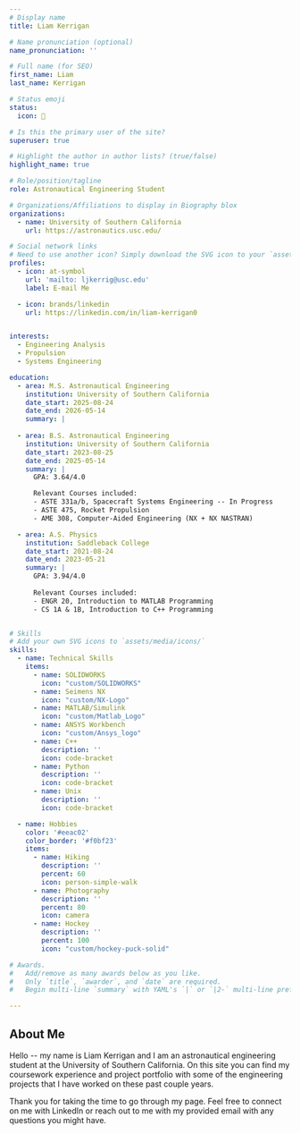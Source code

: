 ```yaml
---
# Display name
title: Liam Kerrigan

# Name pronunciation (optional)
name_pronunciation: ''

# Full name (for SEO)
first_name: Liam
last_name: Kerrigan

# Status emoji
status:
  icon: 🚀

# Is this the primary user of the site?
superuser: true

# Highlight the author in author lists? (true/false)
highlight_name: true

# Role/position/tagline
role: Astronautical Engineering Student

# Organizations/Affiliations to display in Biography blox
organizations:
  - name: University of Southern California
    url: https://astronautics.usc.edu/

# Social network links
# Need to use another icon? Simply download the SVG icon to your `assets/media/icons/` folder.
profiles:
  - icon: at-symbol
    url: 'mailto: ljkerrig@usc.edu'
    label: E-mail Me

  - icon: brands/linkedin
    url: https://linkedin.com/in/liam-kerrigan0


interests:
  - Engineering Analysis
  - Propulsion
  - Systems Engineering

education:
  - area: M.S. Astronautical Engineering
    institution: University of Southern California
    date_start: 2025-08-24
    date_end: 2026-05-14
    summary: |
    
  - area: B.S. Astronautical Engineering
    institution: University of Southern California
    date_start: 2023-08-25
    date_end: 2025-05-14
    summary: |
      GPA: 3.64/4.0

      Relevant Courses included:
      - ASTE 331a/b, Spacecraft Systems Engineering -- In Progress
      - ASTE 475, Rocket Propulsion
      - AME 308, Computer-Aided Engineering (NX + NX NASTRAN)

  - area: A.S. Physics
    institution: Saddleback College
    date_start: 2021-08-24
    date_end: 2023-05-21
    summary: |
      GPA: 3.94/4.0
      
      Relevant Courses included:
      - ENGR 20, Introduction to MATLAB Programming
      - CS 1A & 1B, Introduction to C++ Programming


# Skills
# Add your own SVG icons to `assets/media/icons/`
skills:
  - name: Technical Skills
    items:
      - name: SOLIDWORKS
        icon: "custom/SOLIDWORKS"
      - name: Seimens NX
        icon: "custom/NX-Logo"
      - name: MATLAB/Simulink
        icon: "custom/Matlab_Logo"
      - name: ANSYS Workbench
        icon: "custom/Ansys_logo"
      - name: C++
        description: ''
        icon: code-bracket
      - name: Python
        description: ''
        icon: code-bracket
      - name: Unix
        description: ''
        icon: code-bracket

  - name: Hobbies
    color: '#eeac02'
    color_border: '#f0bf23'
    items:
      - name: Hiking
        description: ''
        percent: 60
        icon: person-simple-walk
      - name: Photography
        description: ''
        percent: 80
        icon: camera
      - name: Hockey
        description: ''
        percent: 100
        icon: "custom/hockey-puck-solid"

# Awards.
#   Add/remove as many awards below as you like.
#   Only `title`, `awarder`, and `date` are required.
#   Begin multi-line `summary` with YAML's `|` or `|2-` multi-line prefix and indent 2 spaces below.

---
```


## About Me
Hello -- my name is Liam Kerrigan and I am an astronautical engineering student at the University of Southern California. On this site you can find my coursework experience and project portfolio with some of the engineering projects that I have worked on these past couple years.

Thank you for taking the time to go through my page. Feel free to connect on me with LinkedIn or reach out to me with my provided email with any questions you might have.
